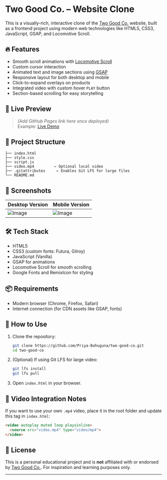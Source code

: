 
# Two Good Co. – Website Clone

This is a visually-rich, interactive clone of the [Two Good Co.](https://twogood.com.au) website, built as a frontend project using modern web technologies like HTML5, CSS3, JavaScript, GSAP, and Locomotive Scroll.

## 🔥 Features

- Smooth scroll animations with [Locomotive Scroll](https://github.com/locomotivemtl/locomotive-scroll)
- Custom cursor interaction
- Animated text and image sections using [GSAP](https://greensock.com/gsap/)
- Responsive layout for both desktop and mobile
- Click-to-expand overlays on products
- Integrated video with custom hover `PLAY` button
- Section-based scrolling for easy storytelling

## 🚀 Live Preview

> _(Add GitHub Pages link here once deployed)_  
> Example: [Live Demo](https://priya-bahuguna.github.io/two-good-co)

## 📁 Project Structure

```
├── index.html
├── style.css
├── script.js
├── video.mp4         ← Optional local video
├── .gitattributes     ← Enables Git LFS for large files
└── README.md
```

## 📸 Screenshots

| Desktop Version | Mobile Version |
|-----------------|----------------|
| ![Image](https://github.com/user-attachments/assets/148c7cbd-f141-4637-bb11-030d04e582ed) | ![Image](https://github.com/user-attachments/assets/665d64fb-7eaa-456c-9ad2-4c65ce494b42) |

## 🛠️ Tech Stack

- HTML5
- CSS3 (custom fonts: Futura, Gilroy)
- JavaScript (Vanilla)
- GSAP for animations
- Locomotive Scroll for smooth scrolling
- Google Fonts and RemixIcon for styling

## 📦 Requirements

- Modern browser (Chrome, Firefox, Safari)
- Internet connection (for CDN assets like GSAP, fonts)

## 🧠 How to Use

1. Clone the repository:
   ```bash
   git clone https://github.com/Priya-Bahuguna/two-good-co.git
   cd two-good-co
   ```

2. (Optional) If using Git LFS for large video:
   ```bash
   git lfs install
   git lfs pull
   ```

3. Open `index.html` in your browser.

## 🎥 Video Integration Notes

If you want to use your own `.mp4` video, place it in the root folder and update this tag in `index.html`:

```html
<video autoplay muted loop playsinline>
  <source src="video.mp4" type="video/mp4">
</video>
```

## 📄 License

This is a personal educational project and is **not** affiliated with or endorsed by [Two Good Co.](https://twogood.com.au). For inspiration and learning purposes only.

---

